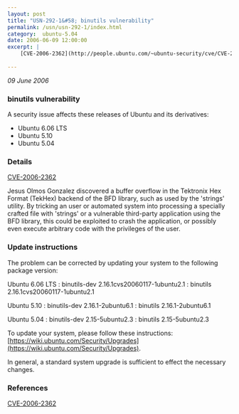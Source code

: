 ```yaml
---
layout: post
title: "USN-292-1&#58; binutils vulnerability"
permalink: /usn/usn-292-1/index.html
category:  ubuntu-5.04
date: 2006-06-09 12:00:00
excerpt: |
    [CVE-2006-2362](http://people.ubuntu.com/~ubuntu-security/cve/CVE-2006-2362)
    
--- 
```

 
 

*09 June 2006*

### binutils vulnerability

A security issue affects these releases of Ubuntu and its derivatives:

* Ubuntu 6.06 LTS
* Ubuntu 5.10
* Ubuntu 5.04

### Details

[CVE-2006-2362](http://people.ubuntu.com/~ubuntu-security/cve/CVE-2006-2362)

Jesus Olmos Gonzalez discovered a buffer overflow in the Tektronix Hex Format (TekHex) backend of the BFD library, such as used by the &#39;strings&#39; utility. By tricking an user or automated system into processing a specially crafted file with &#39;strings&#39; or a vulnerable third-party application using the BFD library, this could be exploited to crash the application, or possibly even execute arbitrary code with the privileges of the user.

### Update instructions

The problem can be corrected by updating your system to the following package version:

Ubuntu 6.06 LTS
 : binutils-dev <span>2.16.1cvs20060117-1ubuntu2.1</span>
 : binutils <span>2.16.1cvs20060117-1ubuntu2.1</span>

Ubuntu 5.10
 : binutils-dev <span>2.16.1-2ubuntu6.1</span>
 : binutils <span>2.16.1-2ubuntu6.1</span>

Ubuntu 5.04
 : binutils-dev <span>2.15-5ubuntu2.3</span>
 : binutils <span>2.15-5ubuntu2.3</span>

To update your system, please follow these instructions: [https://wiki.ubuntu.com/Security/Upgrades](https://wiki.ubuntu.com/Security/Upgrades).

In general, a standard system upgrade is sufficient to effect the necessary changes.

### References

 
 [CVE-2006-2362](http://people.ubuntu.com/~ubuntu-security/cve/CVE-2006-2362)
 

